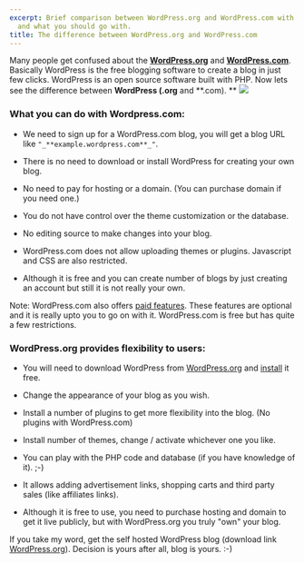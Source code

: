 ```yaml
---
excerpt: Brief comparison between WordPress.org and WordPress.com with differences
  and what you should go with.
title: The difference between WordPress.org and WordPress.com
---
```


Many people get confused about the [**WordPress.org**](http://wordpress.org/) and [**WordPress.com**](http://wordpress.com). Basically WordPress is the free blogging software to create a blog in just few clicks. WordPress is an open source software built with PHP. Now lets see the difference between **WordPress (.org** and **.com). **
[![](https://rtcamp.com/wp-content/uploads/2010/11/WordPress-logo-281x300.png)](https://rtcamp.com/wp-content/uploads/2010/11/WordPress-logo.png)


### **What you can do with Wordpress.com:**





	
  * We need to sign up for a WordPress.com blog, you will get a blog URL like `"_**example.wordpress.com**_"`.

	
  * There is no need to download or install WordPress for creating your own blog.

	
  * No need to pay for hosting or a domain. (You can purchase domain if you need one.)

	
  * You do not have control over the theme customization or the database.

	
  * No editing source to make changes into your blog.

	
  * WordPress.com does not allow uploading themes or plugins. Javascript and CSS are also restricted.

	
  * Although it is free and you can create number of blogs by just creating an account but still it is not really your own.


Note: WordPress.com also offers [paid features](http://en.wordpress.com/products/). These features are optional and it is really upto you to go on with it. WordPress.com is free but has quite a few restrictions.


### **WordPress.org provides flexibility to users:**





	
  * You will need to download WordPress from [WordPress.org](http://wordpress.org/download/) and [install](http://wpveda.com/how-to-install-wordpress-on-your-pc/) it free.

	
  * Change the appearance of your blog as you wish.

	
  * Install a number of plugins to get more flexibility into the blog. (No plugins with WordPress.com)

	
  * Install number of themes, change / activate whichever one you like.

	
  * You can play with the PHP code and database (if you have knowledge of it). ;-)

	
  * It allows adding advertisement links, shopping carts and third party sales (like affiliates links).

	
  * Although it is free to use, you need to purchase hosting and domain to get it live publicly, but with WordPress.org you truly "own" your blog.


If you take my word, get the self hosted WordPress blog (download link [WordPress.org](http://wordpress.org/latest.zip)). Decision is yours after all, blog is yours. :-)
